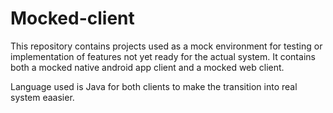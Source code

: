 # Mocked-client

This repository contains projects used as a mock environment for testing or implementation of features not yet ready for the actual system. 
It contains both a mocked native android app client and a mocked web client. 

Language used is Java for both clients to make the transition into real system eaasier. 
